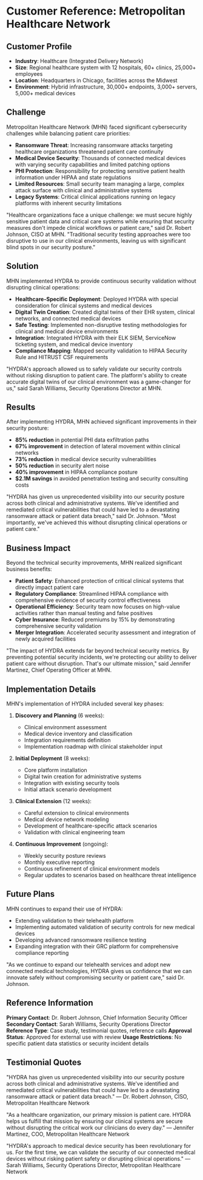 # Customer Reference: Metropolitan Healthcare Network

## Customer Profile

- **Industry**: Healthcare (Integrated Delivery Network)
- **Size**: Regional healthcare system with 12 hospitals, 60+ clinics, 25,000+ employees
- **Location**: Headquarters in Chicago, facilities across the Midwest
- **Environment**: Hybrid infrastructure, 30,000+ endpoints, 3,000+ servers, 5,000+ medical devices

## Challenge

Metropolitan Healthcare Network (MHN) faced significant cybersecurity challenges while balancing patient care priorities:

- **Ransomware Threat**: Increasing ransomware attacks targeting healthcare organizations threatened patient care continuity
- **Medical Device Security**: Thousands of connected medical devices with varying security capabilities and limited patching options
- **PHI Protection**: Responsibility for protecting sensitive patient health information under HIPAA and state regulations
- **Limited Resources**: Small security team managing a large, complex attack surface with clinical and administrative systems
- **Legacy Systems**: Critical clinical applications running on legacy platforms with inherent security limitations

"Healthcare organizations face a unique challenge: we must secure highly sensitive patient data and critical care systems while ensuring that security measures don't impede clinical workflows or patient care," said Dr. Robert Johnson, CISO at MHN. "Traditional security testing approaches were too disruptive to use in our clinical environments, leaving us with significant blind spots in our security posture."

## Solution

MHN implemented HYDRA to provide continuous security validation without disrupting clinical operations:

- **Healthcare-Specific Deployment**: Deployed HYDRA with special consideration for clinical systems and medical devices
- **Digital Twin Creation**: Created digital twins of their EHR system, clinical networks, and connected medical devices
- **Safe Testing**: Implemented non-disruptive testing methodologies for clinical and medical device environments
- **Integration**: Integrated HYDRA with their ELK SIEM, ServiceNow ticketing system, and medical device inventory
- **Compliance Mapping**: Mapped security validation to HIPAA Security Rule and HITRUST CSF requirements

"HYDRA's approach allowed us to safely validate our security controls without risking disruption to patient care. The platform's ability to create accurate digital twins of our clinical environment was a game-changer for us," said Sarah Williams, Security Operations Director at MHN.

## Results

After implementing HYDRA, MHN achieved significant improvements in their security posture:

- **85% reduction** in potential PHI data exfiltration paths
- **67% improvement** in detection of lateral movement within clinical networks
- **73% reduction** in medical device security vulnerabilities
- **50% reduction** in security alert noise
- **40% improvement** in HIPAA compliance posture
- **$2.1M savings** in avoided penetration testing and security consulting costs

"HYDRA has given us unprecedented visibility into our security posture across both clinical and administrative systems. We've identified and remediated critical vulnerabilities that could have led to a devastating ransomware attack or patient data breach," said Dr. Johnson. "Most importantly, we've achieved this without disrupting clinical operations or patient care."

## Business Impact

Beyond the technical security improvements, MHN realized significant business benefits:

- **Patient Safety**: Enhanced protection of critical clinical systems that directly impact patient care
- **Regulatory Compliance**: Streamlined HIPAA compliance with comprehensive evidence of security control effectiveness
- **Operational Efficiency**: Security team now focuses on high-value activities rather than manual testing and false positives
- **Cyber Insurance**: Reduced premiums by 15% by demonstrating comprehensive security validation
- **Merger Integration**: Accelerated security assessment and integration of newly acquired facilities

"The impact of HYDRA extends far beyond technical security metrics. By preventing potential security incidents, we're protecting our ability to deliver patient care without disruption. That's our ultimate mission," said Jennifer Martinez, Chief Operating Officer at MHN.

## Implementation Details

MHN's implementation of HYDRA included several key phases:

1. **Discovery and Planning** (6 weeks):
   - Clinical environment assessment
   - Medical device inventory and classification
   - Integration requirements definition
   - Implementation roadmap with clinical stakeholder input

2. **Initial Deployment** (8 weeks):
   - Core platform installation
   - Digital twin creation for administrative systems
   - Integration with existing security tools
   - Initial attack scenario development

3. **Clinical Extension** (12 weeks):
   - Careful extension to clinical environments
   - Medical device network modeling
   - Development of healthcare-specific attack scenarios
   - Validation with clinical engineering team

4. **Continuous Improvement** (ongoing):
   - Weekly security posture reviews
   - Monthly executive reporting
   - Continuous refinement of clinical environment models
   - Regular updates to scenarios based on healthcare threat intelligence

## Future Plans

MHN continues to expand their use of HYDRA:

- Extending validation to their telehealth platform
- Implementing automated validation of security controls for new medical devices
- Developing advanced ransomware resilience testing
- Expanding integration with their GRC platform for comprehensive compliance reporting

"As we continue to expand our telehealth services and adopt new connected medical technologies, HYDRA gives us confidence that we can innovate safely without compromising security or patient care," said Dr. Johnson.

## Reference Information

**Primary Contact**: Dr. Robert Johnson, Chief Information Security Officer
**Secondary Contact**: Sarah Williams, Security Operations Director
**Reference Type**: Case study, testimonial quotes, reference calls
**Approval Status**: Approved for external use with review
**Usage Restrictions**: No specific patient data statistics or security incident details

## Testimonial Quotes

"HYDRA has given us unprecedented visibility into our security posture across both clinical and administrative systems. We've identified and remediated critical vulnerabilities that could have led to a devastating ransomware attack or patient data breach."
— Dr. Robert Johnson, CISO, Metropolitan Healthcare Network

"As a healthcare organization, our primary mission is patient care. HYDRA helps us fulfill that mission by ensuring our clinical systems are secure without disrupting the critical work our clinicians do every day."
— Jennifer Martinez, COO, Metropolitan Healthcare Network

"HYDRA's approach to medical device security has been revolutionary for us. For the first time, we can validate the security of our connected medical devices without risking patient safety or disrupting clinical operations."
— Sarah Williams, Security Operations Director, Metropolitan Healthcare Network
